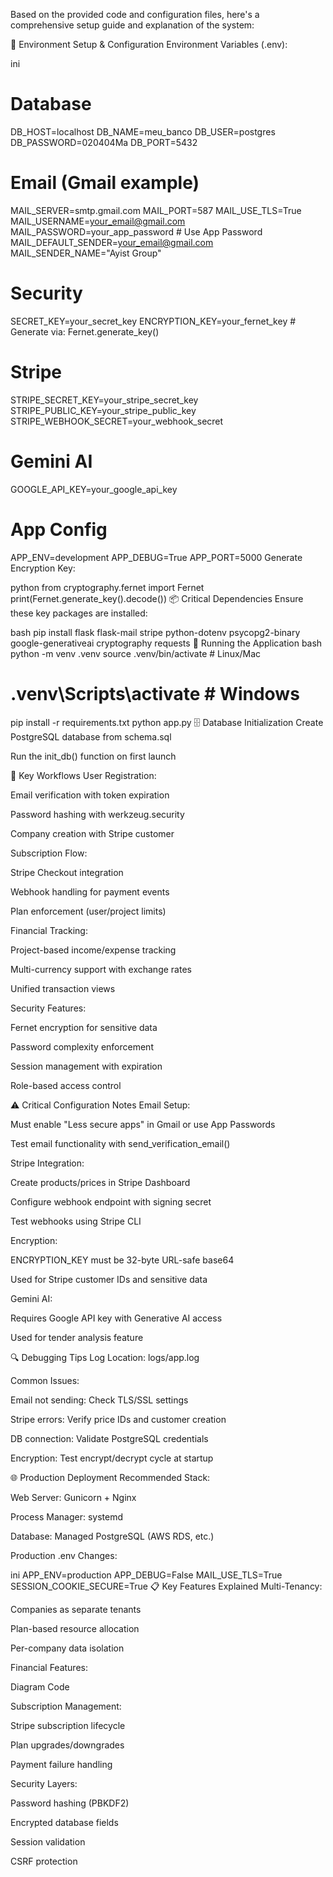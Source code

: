Based on the provided code and configuration files, here's a comprehensive setup guide and explanation of the system:

🔧 Environment Setup & Configuration
Environment Variables (.env):

ini
# Database
DB_HOST=localhost
DB_NAME=meu_banco
DB_USER=postgres
DB_PASSWORD=020404Ma
DB_PORT=5432

# Email (Gmail example)
MAIL_SERVER=smtp.gmail.com
MAIL_PORT=587
MAIL_USE_TLS=True
MAIL_USERNAME=your_email@gmail.com
MAIL_PASSWORD=your_app_password  # Use App Password
MAIL_DEFAULT_SENDER=your_email@gmail.com
MAIL_SENDER_NAME="Ayist Group"

# Security
SECRET_KEY=your_secret_key
ENCRYPTION_KEY=your_fernet_key  # Generate via: Fernet.generate_key()

# Stripe
STRIPE_SECRET_KEY=your_stripe_secret_key
STRIPE_PUBLIC_KEY=your_stripe_public_key
STRIPE_WEBHOOK_SECRET=your_webhook_secret

# Gemini AI
GOOGLE_API_KEY=your_google_api_key

# App Config
APP_ENV=development
APP_DEBUG=True
APP_PORT=5000
Generate Encryption Key:

python
from cryptography.fernet import Fernet
print(Fernet.generate_key().decode())
📦 Critical Dependencies
Ensure these key packages are installed:

bash
pip install flask flask-mail stripe python-dotenv psycopg2-binary 
google-generativeai cryptography requests
🚀 Running the Application
bash
python -m venv .venv
source .venv/bin/activate  # Linux/Mac
# .venv\Scripts\activate  # Windows

pip install -r requirements.txt
python app.py
🗄️ Database Initialization
Create PostgreSQL database from schema.sql

Run the init_db() function on first launch

🔄 Key Workflows
User Registration:

Email verification with token expiration

Password hashing with werkzeug.security

Company creation with Stripe customer

Subscription Flow:

Stripe Checkout integration

Webhook handling for payment events

Plan enforcement (user/project limits)

Financial Tracking:

Project-based income/expense tracking

Multi-currency support with exchange rates

Unified transaction views

Security Features:

Fernet encryption for sensitive data

Password complexity enforcement

Session management with expiration

Role-based access control

⚠️ Critical Configuration Notes
Email Setup:

Must enable "Less secure apps" in Gmail or use App Passwords

Test email functionality with send_verification_email()

Stripe Integration:

Create products/prices in Stripe Dashboard

Configure webhook endpoint with signing secret

Test webhooks using Stripe CLI

Encryption:

ENCRYPTION_KEY must be 32-byte URL-safe base64

Used for Stripe customer IDs and sensitive data

Gemini AI:

Requires Google API key with Generative AI access

Used for tender analysis feature

🔍 Debugging Tips
Log Location: logs/app.log

Common Issues:

Email not sending: Check TLS/SSL settings

Stripe errors: Verify price IDs and customer creation

DB connection: Validate PostgreSQL credentials

Encryption: Test encrypt/decrypt cycle at startup

🌐 Production Deployment
Recommended Stack:

Web Server: Gunicorn + Nginx

Process Manager: systemd

Database: Managed PostgreSQL (AWS RDS, etc.)

Production .env Changes:

ini
APP_ENV=production
APP_DEBUG=False
MAIL_USE_TLS=True
SESSION_COOKIE_SECURE=True
📋 Key Features Explained
Multi-Tenancy:

Companies as separate tenants

Plan-based resource allocation

Per-company data isolation

Financial Features:

Diagram
Code





Subscription Management:

Stripe subscription lifecycle

Plan upgrades/downgrades

Payment failure handling

Security Layers:

Password hashing (PBKDF2)

Encrypted database fields

Session validation

CSRF protection